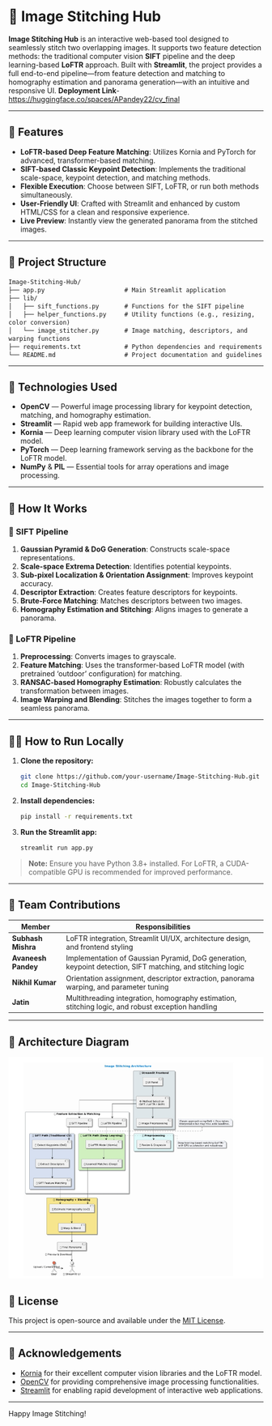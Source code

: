 
# 🌌 Image Stitching Hub

**Image Stitching Hub** is an interactive web-based tool designed to seamlessly stitch two overlapping images. It supports two feature detection methods: the traditional computer vision **SIFT** pipeline and the deep learning-based **LoFTR** approach. Built with **Streamlit**, the project provides a full end-to-end pipeline—from feature detection and matching to homography estimation and panorama generation—with an intuitive and responsive UI.
**Deployment Link**- https://huggingface.co/spaces/APandey22/cv_final

---

## 🚀 Features

- **LoFTR-based Deep Feature Matching**: Utilizes Kornia and PyTorch for advanced, transformer-based matching.
- **SIFT-based Classic Keypoint Detection**: Implements the traditional scale-space, keypoint detection, and matching methods.
- **Flexible Execution**: Choose between SIFT, LoFTR, or run both methods simultaneously.
- **User-Friendly UI**: Crafted with Streamlit and enhanced by custom HTML/CSS for a clean and responsive experience.
- **Live Preview**: Instantly view the generated panorama from the stitched images.

---

## 📁 Project Structure

```text
Image-Stitching-Hub/
├── app.py                      # Main Streamlit application
├── lib/
│   ├── sift_functions.py       # Functions for the SIFT pipeline
│   ├── helper_functions.py     # Utility functions (e.g., resizing, color conversion)
│   └── image_stitcher.py       # Image matching, descriptors, and warping functions
├── requirements.txt            # Python dependencies and requirements
└── README.md                   # Project documentation and guidelines
```

---

## 🔧 Technologies Used

- **OpenCV** — Powerful image processing library for keypoint detection, matching, and homography estimation.
- **Streamlit** — Rapid web app framework for building interactive UIs.
- **Kornia** — Deep learning computer vision library used with the LoFTR model.
- **PyTorch** — Deep learning framework serving as the backbone for the LoFTR model.
- **NumPy** & **PIL** — Essential tools for array operations and image processing.

---

## 📸 How It Works

### 🔬 SIFT Pipeline

1. **Gaussian Pyramid & DoG Generation**: Constructs scale-space representations.
2. **Scale-space Extrema Detection**: Identifies potential keypoints.
3. **Sub-pixel Localization & Orientation Assignment**: Improves keypoint accuracy.
4. **Descriptor Extraction**: Creates feature descriptors for keypoints.
5. **Brute-Force Matching**: Matches descriptors between two images.
6. **Homography Estimation and Stitching**: Aligns images to generate a panorama.

### 🤖 LoFTR Pipeline

1. **Preprocessing**: Converts images to grayscale.
2. **Feature Matching**: Uses the transformer-based LoFTR model (with pretrained ‘outdoor’ configuration) for matching.
3. **RANSAC-based Homography Estimation**: Robustly calculates the transformation between images.
4. **Image Warping and Blending**: Stitches the images together to form a seamless panorama.

---

## 🧑‍💻 How to Run Locally

1. **Clone the repository:**
   ```bash
   git clone https://github.com/your-username/Image-Stitching-Hub.git
   cd Image-Stitching-Hub
   ```

2. **Install dependencies:**
   ```bash
   pip install -r requirements.txt
   ```

3. **Run the Streamlit app:**
   ```bash
   streamlit run app.py
   ```

> **Note:** Ensure you have Python 3.8+ installed. For LoFTR, a CUDA-compatible GPU is recommended for improved performance.

---

## 👥 Team Contributions

| Member              | Responsibilities                                                                       |
|---------------------|----------------------------------------------------------------------------------------|
| **Subhash Mishra**  | LoFTR integration, Streamlit UI/UX, architecture design, and frontend styling          |
| **Avaneesh Pandey** | Implementation of Gaussian Pyramid, DoG generation, keypoint detection, SIFT matching, and stitching logic |
| **Nikhil Kumar**    | Orientation assignment, descriptor extraction, panorama warping, and parameter tuning  |
| **Jatin**           | Multithreading integration, homography estimation, stitching logic, and robust exception handling |

---

## 🧱 Architecture Diagram

![Image Stitching Architecture](figures/model_architecture.jpeg)



## 📜 License

This project is open-source and available under the [MIT License](LICENSE).

---

## 🙌 Acknowledgements

- [Kornia](https://github.com/kornia/kornia) for their excellent computer vision libraries and the LoFTR model.
- [OpenCV](https://opencv.org/) for providing comprehensive image processing functionalities.
- [Streamlit](https://streamlit.io/) for enabling rapid development of interactive web applications.

---

Happy Image Stitching!
